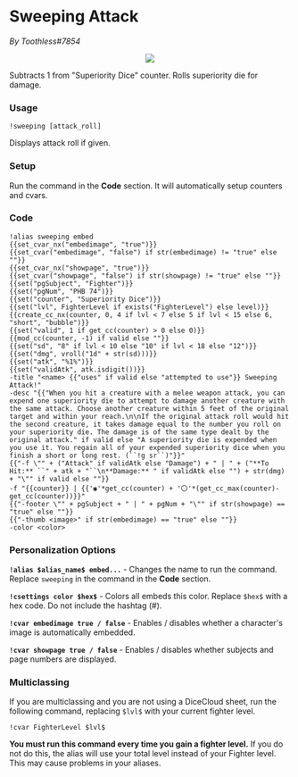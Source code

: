 # Sweeping Attack
*By Toothless#7854*

<p align="center">
  <img src="https://i.imgur.com/QlUmGwY.png"/>
</p>

Subtracts 1 from "Superiority Dice" counter. Rolls superiority die for damage.

### Usage

``!sweeping [attack_roll]``

Displays attack roll if given.

### Setup
Run the command in the **Code** section. It will automatically setup counters and cvars.

### Code

```GN
!alias sweeping embed
{{set_cvar_nx("embedimage", "true")}}
{{set_cvar("embedimage", "false") if str(embedimage) != "true" else ""}}
{{set_cvar_nx("showpage", "true")}}
{{set_cvar("showpage", "false") if str(showpage) != "true" else ""}}
{{set("pgSubject", "Fighter")}}
{{set("pgNum", "PHB 74")}}
{{set("counter", "Superiority Dice")}}
{{set("lvl", FighterLevel if exists("FighterLevel") else level)}}
{{create_cc_nx(counter, 0, 4 if lvl < 7 else 5 if lvl < 15 else 6, "short", "bubble")}}
{{set("valid", 1 if get_cc(counter) > 0 else 0)}}
{{mod_cc(counter, -1) if valid else ""}}
{{set("sd", "8" if lvl < 10 else "10" if lvl < 18 else "12")}}
{{set("dmg", vroll("1d" + str(sd)))}}
{{set("atk", "%1%")}}
{{set("validAtk", atk.isdigit())}}
-title "<name> {{"uses" if valid else "attempted to use"}} Sweeping Attack!"
-desc "{{"When you hit a creature with a melee weapon attack, you can expend one superiority die to attempt to damage another creature with the same attack. Choose another creature within 5 feet of the original target and within your reach.\n\nIf the original attack roll would hit the second creature, it takes damage equal to the number you roll on your superiority die. The damage is of the same type dealt by the original attack." if valid else "A superiority die is expended when you use it. You regain all of your expended superiority dice when you finish a short or long rest. (``!g sr``)"}}"
{{"-f \"" + ("Attack" if validAtk else "Damage") + " | " + ("**To Hit:** ``" + atk + "``\n**Damage:** " if validAtk else "") + str(dmg) + "\"" if valid else ""}}
-f "{{counter}} | {{'◉'*get_cc(counter) + '〇'*(get_cc_max(counter)-get_cc(counter))}}"
{{"-footer \"" + pgSubject + " | " + pgNum + "\"" if str(showpage) == "true" else ""}}
{{"-thumb <image>" if str(embedimage) == "true" else ""}}
-color <color>
```

### Personalization Options

**``!alias $alias_name$ embed...``** - Changes the name to run the command. Replace ``sweeping`` in the command in the **Code** section.

**``!csettings color $hex$``** - Colors all embeds this color. Replace ``$hex$`` with a hex code. Do not include the hashtag (#).

**``!cvar embedimage true / false``** - Enables / disables whether a character's image is automatically embedded.

**``!cvar showpage true / false``** - Enables / disables whether subjects and page numbers are displayed.

### Multiclassing

If you are multiclassing and you are not using a DiceCloud sheet, run the following command, replacing ``$lvl$`` with your current fighter level.

```GN
!cvar FighterLevel $lvl$
```

**You must run this command every time you gain a fighter level.** If you do not do this, the alias will use your total level instead of your Fighter level. This may cause problems in your aliases.
